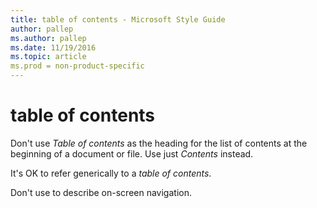 ```yaml
---
title: table of contents - Microsoft Style Guide
author: pallep
ms.author: pallep
ms.date: 11/19/2016
ms.topic: article
ms.prod = non-product-specific
---
```


# table of contents

Don't use *Table of contents* as the heading for the list of contents at the beginning of a document or file. Use just *Contents* instead. 

It's OK to refer generically to a *table of contents*.

Don't use to describe on-screen navigation.
